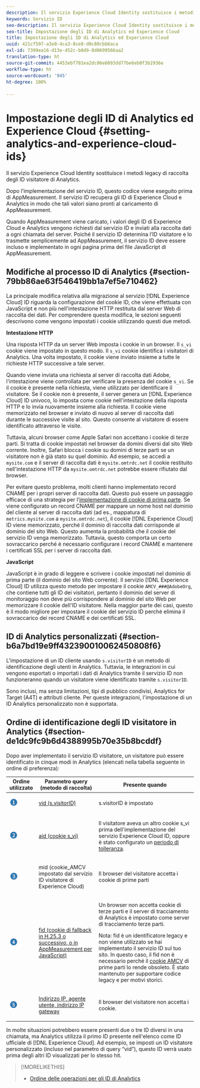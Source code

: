 ```yaml
---
description: Il servizio Experience Cloud Identity sostituisce i metodi legacy di raccolta degli ID visitatore di Analytics.
keywords: Servizio ID
seo-description: Il servizio Experience Cloud Identity sostituisce i metodi legacy di raccolta degli ID visitatore di Analytics.
seo-title: Impostazione degli ID di Analytics ed Experience Cloud
title: Impostazione degli ID di Analytics ed Experience Cloud
uuid: 421cf597-a3e0-4ca3-8ce8-d0c80cbb6aca
exl-id: 7399ea16-d13e-452c-b8d9-8d0699566aa2
translation-type: ht
source-git-commit: 4453ebf701ea2dc06e6093dd77be6eb0f3b2936e
workflow-type: ht
source-wordcount: '945'
ht-degree: 100%

---
```


# Impostazione degli ID di Analytics ed Experience Cloud {#setting-analytics-and-experience-cloud-ids}

Il servizio Experience Cloud Identity sostituisce i metodi legacy di raccolta degli ID visitatore di Analytics.

Dopo l’implementazione del servizio ID, questo codice viene eseguito prima di AppMeasurement. Il servizio ID recupera gli ID di Experience Cloud e Analytics in modo che tali valori siano pronti al caricamento di AppMeasurement.

Quando AppMeasurement viene caricato, i valori degli ID di Experience Cloud e Analytics vengono richiesti dal servizio ID e inviati alla raccolta dati a ogni chiamata del server. Poiché il servizio ID determina l’ID visitatore e lo trasmette semplicemente ad AppMeasurement, il servizio ID deve essere incluso e implementato in ogni pagina prima del file JavaScript di AppMeasurement.

## Modifiche al processo ID di Analytics {#section-79bb86ae63f546419bb1a7ef5e710462}

La principale modifica relativa alla migrazione al servizio [!DNL Experience Cloud] ID riguarda la configurazione del cookie ID, che viene effettuata con JavaScript e non più nell&#39;intestazione HTTP restituita dal server Web di raccolta dei dati. Per comprendere questa modifica, le sezioni seguenti descrivono come vengono impostati i cookie utilizzando questi due metodi.

**Intestazione HTTP**

Una risposta HTTP da un server Web imposta i cookie in un browser. Il `s_vi` cookie viene impostato in questo modo. Il `s_vi` cookie identifica i visitatori di Analytics. Una volta impostato, il cookie viene inviato insieme a tutte le richieste HTTP successive a tale server.

Quando viene inviata una richiesta al server di raccolta dati Adobe, l&#39;intestazione viene controllata per verificare la presenza del cookie `s_vi`. Se il cookie è presente nella richiesta, viene utilizzato per identificare il visitatore. Se il cookie non è presente, il server genera un [!DNL Experience Cloud] ID univoco, lo imposta come cookie nell&#39;intestazione della risposta HTTP e lo invia nuovamente insieme alla richiesta. Il cookie viene memorizzato nel browser e inviato di nuovo al server di raccolta dati durante le successive visite al sito. Questo consente al visitatore di essere identificato attraverso le visite.

Tuttavia, alcuni browser come Apple Safari non accettano i cookie di terze parti. Si tratta di cookie impostati nel browser da domini diversi dal sito Web corrente. Inoltre, Safari blocca i cookie su domini di terze parti se un visitatore non è già stato su quel dominio. Ad esempio, se accedi a `mysite.com` e il server di raccolta dati è `mysite.omtrdc.net` il cookie restituito nell&#39;intestazione HTTP da `mysite.omtrdc.net` potrebbe essere rifiutato dal browser.

Per evitare questo problema, molti clienti hanno implementato record CNAME per i propri server di raccolta dati. Questo può essere un passaggio efficace di una strategia per l’[implementazione di cookie di prima parte](https://docs.adobe.com/content/help/it-IT/core-services/interface/ec-cookies/cookies-first-party.html). Se viene configurato un record CNAME per mappare un nome host nel dominio del cliente al server di raccolta dati (ad es., mappatura di `metrics.mysite.com` a `mysite.omtrdc.net`), il cookie [!DNL Experience Cloud] ID viene memorizzato, perché il dominio di raccolta dati corrisponde al dominio del sito Web. Questo aumenta la probabilità che il cookie del servizio ID venga memorizzato. Tuttavia, questo comporta un certo sovraccarico perché è necessario configurare i record CNAME e mantenere i certificati SSL per i server di raccolta dati.

**JavaScript**

JavaScript è in grado di leggere e scrivere i cookie impostati nel dominio di prima parte (il dominio del sito Web corrente). Il servizio [!DNL Experience Cloud] ID utilizza questo metodo per impostare il cookie `AMCV_###@AdobeOrg`, che contiene tutti gli ID dei visitatori, pertanto il dominio del server di monitoraggio non deve più corrispondere al dominio del sito Web per memorizzare il cookie dell&#39;ID visitatore. Nella maggior parte dei casi, questo è il modo migliore per impostare il cookie del servizio ID perché elimina il sovraccarico dei record CNAME e dei certificati SSL.

<!---However, there are a few situations where setting the cookie in the HTTP header is beneficial for cross-domain tracking, which is described in [Data Collection CNAMEs and Cross-Domain Tracking](../../reference/analytics-reference/cname.md#concept-4df91f8a30ad4ec7a01eb943d579cc9d).-->

## ID di Analytics personalizzati {#section-b6a7bd19e9ff432390010062450808f6}

L&#39;impostazione di un ID cliente usando `s.visitorID` è un metodo di identificazione degli utenti in Analytics. Tuttavia, le integrazioni in cui vengono esportati o importati i dati di Analytics tramite il servizio ID non funzioneranno quando un visitatore viene identificato tramite `s.visitorID`.

Sono inclusi, ma senza limitazioni, tipi di pubblico condivisi, Analytics for Target (A4T) e attributi cliente. Per queste integrazioni, l&#39;impostazione di un ID Analytics personalizzato non è supportata.

## Ordine di identificazione degli ID visitatore in Analytics {#section-de1dc9fc9b6d4388995b70e35b8bcddf}

Dopo aver implementato il servizio ID visitatore, un visitatore può essere identificato in cinque modi in Analytics (elencati nella tabella seguente in ordine di preferenza):

<table id="table_D267D36451F643D1BB68AF6FEAA6AD1A"> 
 <thead> 
  <tr> 
   <th colname="col1" class="entry"> Ordine utilizzato </th> 
   <th colname="col2" class="entry"> Parametro query (metodo di raccolta) </th> 
   <th colname="col3" class="entry"> Presente quando </th> 
  </tr> 
 </thead>
 <tbody> 
  <tr> 
   <td colname="col1"> <p> <img id="image_9F3E58898A1B4F40BBDEF5ADE362E55C" src="assets/step1_icon.png" /> </p> </td> 
   <td colname="col2"> <p> <a href="https://docs.adobe.com/content/help/it-IT/analytics/implementation/vars/config-vars/visitorid.html" format="http" scope="external"> vid (s.visitorID)</a> </p> </td> 
   <td colname="col3"> <p>s.visitorID è impostato </p> </td> 
  </tr> 
  <tr> 
   <td colname="col1"> <p> <img id="image_77A06981672745B6AEA8BB4D55911CCA" src="assets/step2_icon.png" /> </p> </td> 
   <td colname="col2"> <p> <a href="https://docs.adobe.com/content/help/it-IT/core-services/interface/ec-cookies/cookies-analytics.html" format="http" scope="external"> aid (cookie s_vi)</a> </p> </td> 
   <td colname="col3"> <p>Il visitatore aveva un altro cookie s_vi prima dell'implementazione del servizio <span class="keyword">Experience Cloud</span> ID, oppure è stato configurato un <a href="../../reference/analytics-reference/grace-period.md" format="dita" scope="local">periodo di tolleranza</a>. </p> </td> 
  </tr> 
  <tr> 
   <td colname="col1"> <p> <img id="image_0A950B1A6B004387AFEE8EED882739CB" src="assets/step3_icon.png" /> </p> </td> 
   <td colname="col2"> <p>mid (cookie_AMCV impostato dal servizio ID visitatore di Experience Cloud) </p> </td> 
   <td colname="col3"> <p>Il browser del visitatore accetta i cookie di prime parti </p> </td> 
  </tr> 
  <tr> 
   <td colname="col1"> <p> <img id="image_6F0ED8FE3EF846CA8E6ECCC3C0070D85" src="assets/step4_icon.png" /> </p> </td> 
   <td colname="col2"> <p> <a href="https://docs.adobe.com/content/help/it-IT/id-service/using/reference/analytics-reference/analytics-ids.html" format="http" scope="external"> fid (cookie di fallback in H.25.3 o successivo, o in AppMeasurement per JavaScript)</a> </p> </td> 
   <td colname="col3"> <p>Un browser non accetta cookie di terze parti e il server di tracciamento di Analytics è impostato come server di tracciamento terze parti. </p> <p> <p>Nota: <span class="codeph">fid</span> è un identificatore legacy e non viene utilizzato se hai implementato il servizio ID sul tuo sito. In questo caso, il <span class="codeph"> fid</span> non è necessario perché il <a href="../../introduction/cookies.md" format="dita" scope="local">cookie AMCV</a> di prime parti lo rende obsoleto. È stato mantenuto per supportare codice legacy e per motivi storici. </p> </p> </td> 
  </tr> 
  <tr> 
   <td colname="col1"> <p> <img id="image_23D8C0EB69EC4084BC237B5B98C036F4" src="assets/step5_icon.png" /> </p> </td> 
   <td colname="col2"> <p> <a href="https://docs.adobe.com/content/help/it-IT/analytics/components/metrics/unique-visitors.html" format="http" scope="external"> Indirizzo IP, agente utente, indirizzo IP gateway</a> </p> </td> 
   <td colname="col3"> <p>Il browser del visitatore non accetta i cookie. </p> </td> 
  </tr> 
 </tbody> 
</table>

In molte situazioni potrebbero essere presenti due o tre ID diversi in una chiamata, ma Analytics utilizza il primo ID presente nell&#39;elenco come ID ufficiale di [!DNL Experience Cloud]. Ad esempio, se imposti un ID visitatore personalizzato (incluso nel parametro di query “vid”), questo ID verrà usato prima degli altri ID visualizzati per lo stesso hit.

>[!MORELIKETHIS]
>
>* [Ordine delle operazioni per gli ID di Analytics](../../reference/analytics-reference/analytics-order-of-operations.md#concept-b92935b4fff545adb4773f3728bc15ef)


